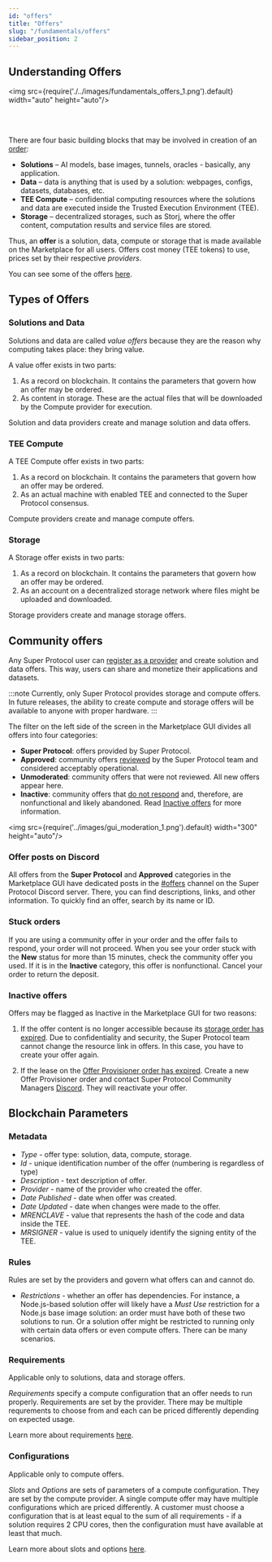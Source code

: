 ```yaml
---
id: "offers"
title: "Offers"
slug: "/fundamentals/offers"
sidebar_position: 2
---
```



## Understanding Offers

<img src={require('./../images/fundamentals_offers_1.png').default} width="auto" height="auto"/>

<br/>
<br/>

There are four basic building blocks that may be involved in creation of an [order](/developers/fundamentals/orders):

- **Solutions** – AI models, base images, tunnels, oracles - basically, any application.
- **Data** – data is anything that is used by a solution: webpages, configs, datasets, databases, etc.
- **TEE Compute** – confidential computing resources where the solutions and data are executed inside the Trusted Execution Environment (TEE).
- **Storage** – decentralized storages, such as Storj, where the offer content, computation results and service files are stored.

Thus, an **offer** is a solution, data, compute or storage that is made available on the Marketplace for all users. Offers cost money (TEE tokens) to use, prices set by their respective *providers*. 

You can see some of the offers [here](/developers/offers).

## Types of Offers

### Solutions and Data

Solutions and data are called *value offers* because they are the reason why computing takes place: they bring value. 

A value offer exists in two parts:
1. As a record on blockchain. It contains the parameters that govern how an offer may be ordered. 
2. As content in storage. These are the actual files that will be downloaded by the Compute provider for execution. 

Solution and data providers create and manage solution and data offers.

### TEE Compute

A TEE Compute offer exists in two parts:
1. As a record on blockchain. It contains the parameters that govern how an offer may be ordered.
2. As an actual machine with enabled TEE and connected to the Super Protocol consensus. 

Compute providers create and manage compute offers.

### Storage

A Storage offer exists in two parts:
1. As a record on blockchain. It contains the parameters that govern how an offer may be ordered.
2. As an account on a decentralized storage network where files might be uploaded and downloaded.

Storage providers create and manage storage offers.

## Community offers

Any Super Protocol user can [register as a provider](/developers/cli_guides/providers_offers/) and create solution and data offers. This way, users can share and monetize their applications and datasets.

:::note
Currently, only Super Protocol provides storage and compute offers. In future releases, the ability to create compute and storage offers will be available to anyone with proper hardware.
:::

The filter on the left side of the screen in the Marketplace GUI divides all offers into four categories:

- **Super Protocol**: offers provided by Super Protocol.
- **Approved**: community offers [reviewed](/developers/marketplace/moderation/) by the Super Protocol team and considered acceptably operational.
- **Unmoderated**: community offers that were not reviewed. All new offers appear here.
- **Inactive**: community offers that [do not respond](/developers/cli_guides/providers_offers#about-offer-provisioner) and, therefore, are nonfunctional and likely abandoned. Read [Inactive offers](/developers/cli_guides/providers_offers#inactive-offers) for more information.

<img src={require('../images/gui_moderation_1.png').default} width="300" height="auto"/>

### Offer posts on Discord

All offers from the **Super Protocol** and **Approved** categories in the Marketplace GUI have dedicated posts in the [#offers](https://discord.com/channels/951018794590023681/1239934457041916035) channel on the Super Protocol Discord server. There, you can find descriptions, links, and other information. To quickly find an offer, search by its name or ID.

### Stuck orders

If you are using a community offer in your order and the offer fails to respond, your order will not proceed. When you see your order stuck with the **New** status for more than 15 minutes, check the community offer you used. If it is in the **Inactive** category, this offer is nonfunctional. Cancel your order to return the deposit.

### Inactive offers

Offers may be flagged as Inactive in the Marketplace GUI for two reasons:

1. If the offer content is no longer accessible because its [storage order has expired](/developers/cli_guides/providers_offers#lease-on-uploaded-offer-content). Due to confidentiality and security, the Super Protocol team cannot change the resource link in offers. In this case, you have to create your offer again.

2. If the lease on the [Offer Provisioner order has expired](/developers/cli_guides/providers_offers#lease-on-offer-provisioner). Create a new Offer Provisioner order and contact Super Protocol Community Managers [Discord](https://discord.gg/superprotocol). They will reactivate your offer.

## Blockchain Parameters

### Metadata

* *Type* - offer type: solution, data, compute, storage.
* *Id* - unique identification number of the offer (numbering is regardless of type)
* *Description* - text description of offer.
* *Provider* - name of the provider who created the offer.
* *Date Published* - date when offer was created.
* *Date Updated* - date when changes were made to the offer.
* *MRENCLAVE* - value that represents the hash of the code and data inside the TEE.
* *MRSIGNER* - value is used to uniquely identify the signing entity of the TEE.

### Rules

Rules are set by the providers and govern what offers can and cannot do.

* *Restrictions* - whether an offer has dependencies. For instance, a Node.js-based solution offer will likely have a *Must Use* restriction for a Node.js base image solution: an order must have both of these two solutions to run. Or a solution offer might be restricted to running only with certain data offers or even compute offers. There can be many scenarios. 

### Requirements

Applicable only to solutions, data and storage offers.

*Requirements* specify a compute configuration that an offer needs to run properly. Requirements are set by the provider. There may be multiple requrements to choose from and each can be priced differently depending on expected usage. 

Learn more about requirements [here](/developers/fundamentals/slots).

### Configurations

Applicable only to compute offers.

*Slots* and *Options* are sets of parameters of a compute configuration. They are set by the compute provider. A single compute offer may have multiple configurations which are priced differently. A customer must choose a configuration that is at least equal to the sum of all requirements - if a solution requires 2 CPU cores, then the configuration must have available at least that much. 

Learn more about slots and options [here](/developers/fundamentals/slots).



